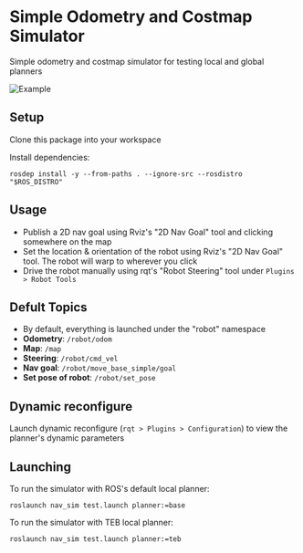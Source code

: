 # Simple Odometry and Costmap Simulator

Simple odometry and costmap simulator for testing local and global planners

![Example](doc/example.png)

## Setup

Clone this package into your workspace  

Install dependencies:

```
rosdep install -y --from-paths . --ignore-src --rosdistro "$ROS_DISTRO"
```


## Usage

  - Publish a 2D nav goal using Rviz's "2D Nav Goal" tool and clicking somewhere on the map
  - Set the location & orientation of the robot using Rviz's "2D Nav Goal" tool. The robot will warp to wherever you click
  - Drive the robot manually using rqt's "Robot Steering" tool under `Plugins > Robot Tools`

## Defult Topics

  - By default, everything is launched under the "robot" namespace
  - **Odometry**: `/robot/odom`
  - **Map**: `/map`
  - **Steering**: `/robot/cmd_vel`
  - **Nav goal**: `/robot/move_base_simple/goal`
  - **Set pose of robot**: `/robot/set_pose`

## Dynamic reconfigure

Launch dynamic reconfigure (`rqt > Plugins > Configuration`) to view the planner's dynamic parameters

## Launching

To run the simulator with ROS's default local planner:

```
roslaunch nav_sim test.launch planner:=base
```

To run the simulator with TEB local planner:

```
roslaunch nav_sim test.launch planner:=teb
```
